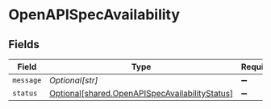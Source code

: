 # OpenAPISpecAvailability


## Fields

| Field                                                                                                  | Type                                                                                                   | Required                                                                                               | Description                                                                                            |
| ------------------------------------------------------------------------------------------------------ | ------------------------------------------------------------------------------------------------------ | ------------------------------------------------------------------------------------------------------ | ------------------------------------------------------------------------------------------------------ |
| `message`                                                                                              | *Optional[str]*                                                                                        | :heavy_minus_sign:                                                                                     | N/A                                                                                                    |
| `status`                                                                                               | [Optional[shared.OpenAPISpecAvailabilityStatus]](../../models/shared/openapispecavailabilitystatus.md) | :heavy_minus_sign:                                                                                     | N/A                                                                                                    |